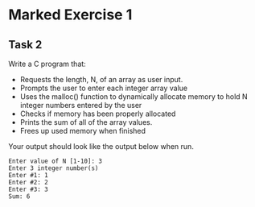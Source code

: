 # Marked Exercise 1

## Task 2

Write a C program that:

- Requests the length, N, of an array as user input.
- Prompts the user to enter each integer array value
- Uses the malloc() function to dynamically allocate memory to hold   N  integer numbers entered by the user
- Checks if memory has been properly allocated
- Prints the sum of all of the array values.
- Frees up used memory when finished

Your output should look like the output below when run.

	Enter value of N [1-10]: 3
	Enter 3 integer number(s)
	Enter #1: 1
	Enter #2: 2
	Enter #3: 3
	Sum: 6